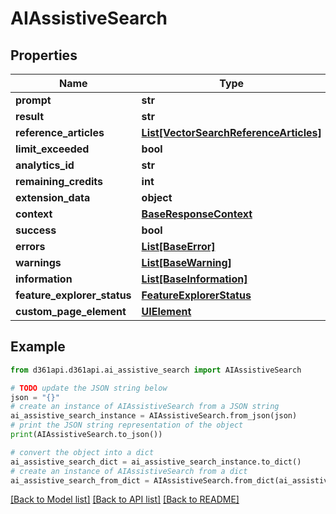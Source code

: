 # AIAssistiveSearch


## Properties

Name | Type | Description | Notes
------------ | ------------- | ------------- | -------------
**prompt** | **str** |  | [optional] 
**result** | **str** |  | [optional] 
**reference_articles** | [**List[VectorSearchReferenceArticles]**](VectorSearchReferenceArticles.md) |  | [optional] 
**limit_exceeded** | **bool** |  | [optional] 
**analytics_id** | **str** |  | [optional] 
**remaining_credits** | **int** |  | [optional] 
**extension_data** | **object** |  | [optional] 
**context** | [**BaseResponseContext**](BaseResponseContext.md) |  | [optional] 
**success** | **bool** |  | [optional] 
**errors** | [**List[BaseError]**](BaseError.md) |  | [optional] 
**warnings** | [**List[BaseWarning]**](BaseWarning.md) |  | [optional] 
**information** | [**List[BaseInformation]**](BaseInformation.md) |  | [optional] 
**feature_explorer_status** | [**FeatureExplorerStatus**](FeatureExplorerStatus.md) |  | [optional] 
**custom_page_element** | [**UIElement**](UIElement.md) |  | [optional] 

## Example

```python
from d361api.d361api.ai_assistive_search import AIAssistiveSearch

# TODO update the JSON string below
json = "{}"
# create an instance of AIAssistiveSearch from a JSON string
ai_assistive_search_instance = AIAssistiveSearch.from_json(json)
# print the JSON string representation of the object
print(AIAssistiveSearch.to_json())

# convert the object into a dict
ai_assistive_search_dict = ai_assistive_search_instance.to_dict()
# create an instance of AIAssistiveSearch from a dict
ai_assistive_search_from_dict = AIAssistiveSearch.from_dict(ai_assistive_search_dict)
```
[[Back to Model list]](../README.md#documentation-for-models) [[Back to API list]](../README.md#documentation-for-api-endpoints) [[Back to README]](../README.md)


